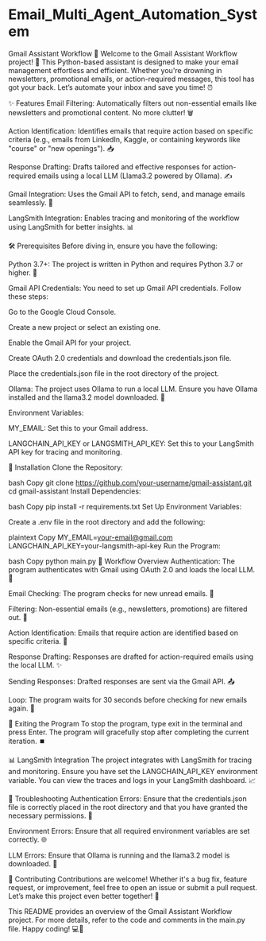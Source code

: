 # Email_Multi_Agent_Automation_System

Gmail Assistant Workflow 🌟
Welcome to the Gmail Assistant Workflow project! 🚀 This Python-based assistant is designed to make your email management effortless and efficient. Whether you're drowning in newsletters, promotional emails, or action-required messages, this tool has got your back. Let’s automate your inbox and save you time! ⏰

✨ Features
Email Filtering: Automatically filters out non-essential emails like newsletters and promotional content. No more clutter! 🗑️

Action Identification: Identifies emails that require action based on specific criteria (e.g., emails from LinkedIn, Kaggle, or containing keywords like "course" or "new openings"). 📥

Response Drafting: Drafts tailored and effective responses for action-required emails using a local LLM (Llama3.2 powered by Ollama). ✍️

Gmail Integration: Uses the Gmail API to fetch, send, and manage emails seamlessly. 📧

LangSmith Integration: Enables tracing and monitoring of the workflow using LangSmith for better insights. 📊

🛠️ Prerequisites
Before diving in, ensure you have the following:

Python 3.7+: The project is written in Python and requires Python 3.7 or higher. 🐍

Gmail API Credentials: You need to set up Gmail API credentials. Follow these steps:

Go to the Google Cloud Console.

Create a new project or select an existing one.

Enable the Gmail API for your project.

Create OAuth 2.0 credentials and download the credentials.json file.

Place the credentials.json file in the root directory of the project.

Ollama: The project uses Ollama to run a local LLM. Ensure you have Ollama installed and the llama3.2 model downloaded. 🤖

Environment Variables:

MY_EMAIL: Set this to your Gmail address.

LANGCHAIN_API_KEY or LANGSMITH_API_KEY: Set this to your LangSmith API key for tracing and monitoring.

🚀 Installation
Clone the Repository:

bash
Copy
git clone https://github.com/your-username/gmail-assistant.git
cd gmail-assistant
Install Dependencies:

bash
Copy
pip install -r requirements.txt
Set Up Environment Variables:

Create a .env file in the root directory and add the following:

plaintext
Copy
MY_EMAIL=your-email@gmail.com
LANGCHAIN_API_KEY=your-langsmith-api-key
Run the Program:

bash
Copy
python main.py
🔄 Workflow Overview
Authentication: The program authenticates with Gmail using OAuth 2.0 and loads the local LLM. 🔐

Email Checking: The program checks for new unread emails. 📨

Filtering: Non-essential emails (e.g., newsletters, promotions) are filtered out. 🧹

Action Identification: Emails that require action are identified based on specific criteria. 🎯

Response Drafting: Responses are drafted for action-required emails using the local LLM. ✨

Sending Responses: Drafted responses are sent via the Gmail API. 📤

Loop: The program waits for 30 seconds before checking for new emails again. 🔁

🛑 Exiting the Program
To stop the program, type exit in the terminal and press Enter. The program will gracefully stop after completing the current iteration. ⏹️

📊 LangSmith Integration
The project integrates with LangSmith for tracing and monitoring. Ensure you have set the LANGCHAIN_API_KEY environment variable. You can view the traces and logs in your LangSmith dashboard. 📈

🚨 Troubleshooting
Authentication Errors: Ensure that the credentials.json file is correctly placed in the root directory and that you have granted the necessary permissions. 🔑

Environment Errors: Ensure that all required environment variables are set correctly. 🌐

LLM Errors: Ensure that Ollama is running and the llama3.2 model is downloaded. 🤖

🤝 Contributing
Contributions are welcome! Whether it's a bug fix, feature request, or improvement, feel free to open an issue or submit a pull request. Let’s make this project even better together! 🌈

This README provides an overview of the Gmail Assistant Workflow project. For more details, refer to the code and comments in the main.py file. Happy coding! 💻🎉
